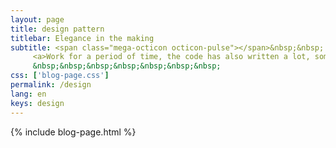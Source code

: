 ```yaml
---
layout: page
title: design pattern
titlebar: Elegance in the making
subtitle: <span class="mega-octicon octicon-pulse"></span>&nbsp;&nbsp;
     <a>Work for a period of time, the code has also written a lot, sometimes want to optimize some code structure has no idea. Now systematically study the design patterns again, absorb the wisdom of the past, open up their own horizons, so that the code is more elegant and flexible!</a><br/>
     &nbsp;&nbsp;&nbsp;&nbsp;&nbsp;&nbsp;&nbsp; 
css: ['blog-page.css']
permalink: /design
lang: en
keys: design
---
```

{% include blog-page.html %}